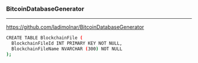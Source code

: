 ### BitcoinDatabaseGenerator
---
https://github.com/ladimolnar/BitcoinDatabaseGenerator

```sh
CREATE TABLE BlockchainFile (
  BlockchainFileId INT PRIMARY KEY NOT NULL,
  BlockchainFileName NVARCHAR (300) NOT NULL
);
```

```
```

```
```


